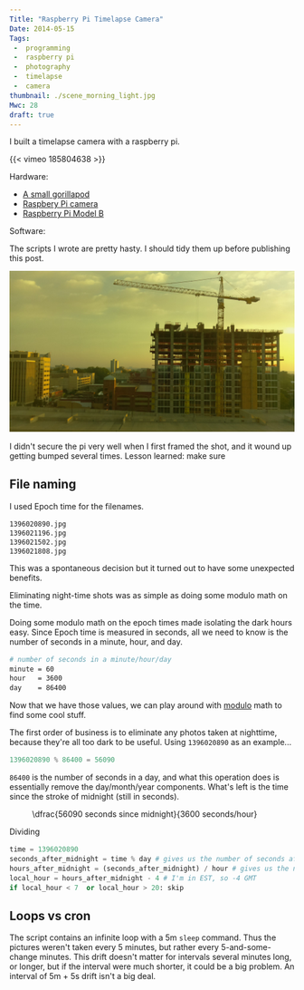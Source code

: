 ```yaml
---
Title: "Raspberry Pi Timelapse Camera"
Date: 2014-05-15
Tags:
 -  programming
 -  raspberry pi
 -  photography
 -  timelapse
 -  camera
thumbnail: ./scene_morning_light.jpg
Mwc: 28
draft: true
---
```


I built a timelapse camera with a raspberry pi.

{{< vimeo 185804638 >}}

Hardware:

 - [A small gorillapod][1]
 - [Raspbery Pi camera][2]
 - [Raspberry Pi Model B][rpib]

Software:

The scripts I wrote are pretty hasty.  I should tidy them up before publishing
this post.

![Timelapse scene](scene_morning_light.jpg "Timelapse scene")

I didn't secure the pi very well when I first framed the shot, and it wound up
getting bumped several times.  Lesson learned: make sure 

File naming
-----------

I used Epoch time for the filenames.

```text
1396020890.jpg
1396021196.jpg
1396021502.jpg
1396021808.jpg
```

This was a spontaneous decision but it turned out to have some unexpected benefits.

Eliminating night-time shots was as simple as doing some modulo math on the time.

Doing some modulo math on the epoch times made isolating the dark hours easy.
Since Epoch time is measured in seconds, all we need to know is the number of
seconds in a minute, hour, and day.

```bash
# number of seconds in a minute/hour/day
minute = 60
hour   = 3600
day    = 86400
```

Now that we have those values, we can play around with [modulo][mod] math to find some cool stuff.

The first order of business is to eliminate any photos taken at nighttime,
because they're all too dark to be useful.  Using `1396020890` as an example...

```js
1396020890 % 86400 = 56090
```

`86400` is the number of seconds in a day, and what this operation does is
essentially remove the day/month/year components.  What's left is the time
since the stroke of midnight (still in seconds).

<figure>
    <div role="math">
        \dfrac{56090 seconds since midnight}{3600 seconds/hour}
    </div>
</figure>

Dividing 

```py
time = 1396020890
seconds_after_midnight = time % day # gives us the number of seconds after midnight
hours_after_midnight = (seconds_after_midnight) / hour # gives us the number of hours after midnight
local_hour = hours_after_midnight - 4 # I'm in EST, so -4 GMT
if local_hour < 7  or local_hour > 20: skip
```

Loops vs cron
-------------

The script contains an infinite loop with a 5m `sleep` command.  Thus the
pictures weren't taken every 5 minutes, but rather every 5-and-some-change
minutes.  This drift doesn't matter for intervals several minutes long, or
longer, but if the interval were much shorter, it could be a big problem.  An
interval of 5m + 5s drift isn't a big deal.

<link rel="stylesheet" type="text/css" href="https://cdnjs.cloudflare.com/ajax/libs/KaTeX/0.9.0/katex.min.css">
<script src="https://cdnjs.cloudflare.com/ajax/libs/KaTeX/0.9.0/katex.min.js"></script>
<script>
    function render_math(el) {
        katex.render(el.textContent, el);
    }
    document.querySelectorAll('[role=math]').forEach(render_math);
</script>

[1]: http://amzn.com/B008YE0HAW
[2]: http://www.raspberrypi.org/products/camera-module/
[3]: http://public.hronopik.de/vid.stab/features.php?lang=en "video stabilization in linux"
[epoch]: https://en.wikipedia.org/wiki/Epoch_time
[rpib]: https://en.wikipedia.org/wiki/Raspberry_Pi
[mod]: https://en.wikipedia.org/wiki/Modulo_operation
